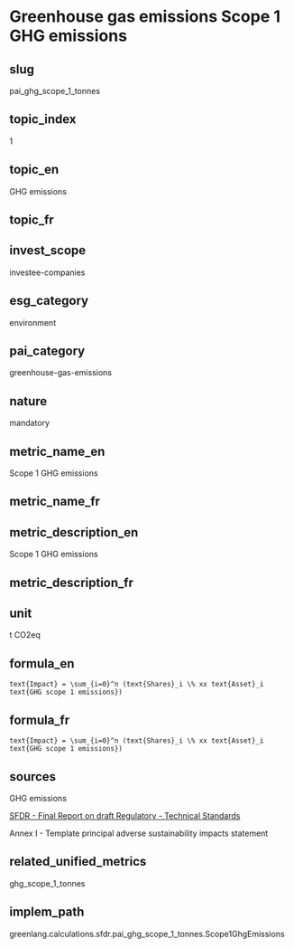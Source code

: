 # Greenhouse gas emissions Scope 1 GHG emissions


## slug

pai_ghg_scope_1_tonnes

## topic_index

1

## topic_en

GHG emissions

## topic_fr



## invest_scope

investee-companies

## esg_category

environment

## pai_category

greenhouse-gas-emissions

## nature

mandatory

## metric_name_en

Scope 1 GHG emissions

## metric_name_fr



## metric_description_en

Scope 1 GHG emissions

## metric_description_fr



## unit

t CO2eq

## formula_en


`text{Impact} = \sum_{i=0}^n (text{Shares}_i \% xx text{Asset}_i text{GHG scope 1 emissions})`


## formula_fr


`text{Impact} = \sum_{i=0}^n (text{Shares}_i \% xx text{Asset}_i text{GHG scope 1 emissions})`


## sources

GHG emissions  

[SFDR - Final Report on draft Regulatory - Technical Standards](https://www.eiopa.europa.eu/sites/default/files/publications/reports/jc-2021-03-joint-esas-final-report-on-rts-under-sfdr.pdf)  

Annex I - Template principal adverse sustainability impacts statement

## related_unified_metrics

ghg_scope_1_tonnes

## implem_path

greenlang.calculations.sfdr.pai_ghg_scope_1_tonnes.Scope1GhgEmissions
            